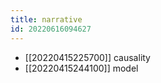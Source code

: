 ```yaml
---
title: narrative
id: 20220616094627
---
```


- [[20220415225700]] causality
- [[20220415244100]] model

